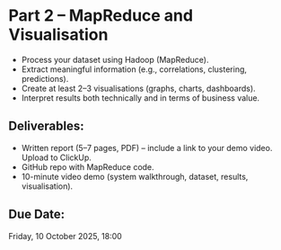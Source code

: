 # Part 2 – MapReduce and Visualisation
- Process your dataset using Hadoop (MapReduce).
- Extract meaningful information (e.g., correlations, clustering, predictions).
- Create at least 2–3 visualisations (graphs, charts, dashboards).
- Interpret results both technically and in terms of business value.

## Deliverables:
- Written report (5–7 pages, PDF) – include a link to your demo video. Upload to ClickUp.
- GitHub repo with MapReduce code.
- 10-minute video demo (system walkthrough, dataset, results, visualisation).


## Due Date: 
Friday, 10 October 2025, 18:00
